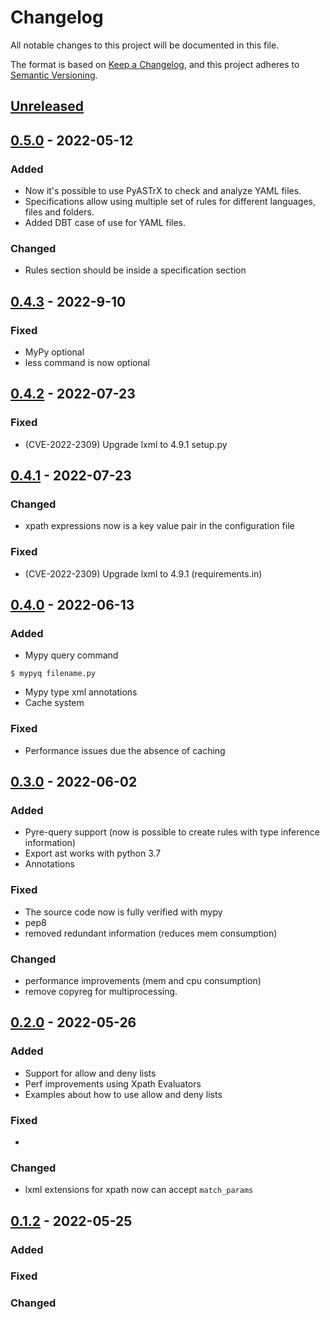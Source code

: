 # Changelog
All notable changes to this project will be documented in this file.

The format is based on [Keep a Changelog](https://keepachangelog.com/en/1.0.0/), and this project adheres to [Semantic Versioning](https://semver.org/spec/v2.0.0.html).


## [Unreleased]
## [0.5.0] - 2022-05-12

### Added

- Now it's possible to use PyASTrX to check and analyze YAML files.
- Specifications allow using multiple set of rules for different languages, files and folders.
- Added DBT case of use for YAML files.

### Changed

- Rules section should be inside a specification section

## [0.4.3] - 2022-9-10

### Fixed

- MyPy optional
- less command is now optional

## [0.4.2] - 2022-07-23


### Fixed

- (CVE-2022-2309) Upgrade lxml to 4.9.1 setup.py


## [0.4.1] - 2022-07-23


### Changed

- xpath expressions now is a key value pair in the configuration file

### Fixed

- (CVE-2022-2309) Upgrade lxml to 4.9.1 (requirements.in)


## [0.4.0] - 2022-06-13

### Added

- Mypy query command

```
$ mypyq filename.py
```

- Mypy type xml annotations
- Cache system

### Fixed

- Performance issues due the absence of caching

## [0.3.0] - 2022-06-02

### Added

- Pyre-query support (now is possible to create rules with type inference information)
- Export ast works with python 3.7
- Annotations

### Fixed

- The source code now is fully verified with mypy
- pep8
- removed redundant information (reduces mem consumption)

### Changed

- performance improvements (mem and cpu consumption)
- remove copyreg for multiprocessing.


## [0.2.0] - 2022-05-26
### Added

- Support for allow and deny lists
- Perf improvements using Xpath Evaluators
- Examples about how to use allow and deny lists
### Fixed

-
### Changed

- lxml extensions for xpath now can accept `match_params`

## [0.1.2] - 2022-05-25
### Added


### Fixed


### Changed

[Unreleased]: https://github.com/pyastrx/pyastrx/compare/0.5.0...main
[0.5.0]: https://github.com/pyastrx/pyastrx/compare/0.5.0...0.4.3
[0.4.3]: https://github.com/pyastrx/pyastrx/compare/0.4.3...0.4.2
[0.4.2]: https://github.com/pyastrx/pyastrx/compare/0.4.2...0.4.1
[0.4.1]: https://github.com/pyastrx/pyastrx/compare/0.4.1...0.3.0
[0.4.0]: https://github.com/pyastrx/pyastrx/compare/0.3.0...0.2.0
[0.3.0]: https://github.com/pyastrx/pyastrx/compare/0.3.0...0.2.0
[0.2.0]: https://github.com/pyastrx/pyastrx/compare/0.2.0...0.1.2
[0.1.2]: https://github.com/pyastrx/pyastrx/compare/0.1.2...0.1.2
